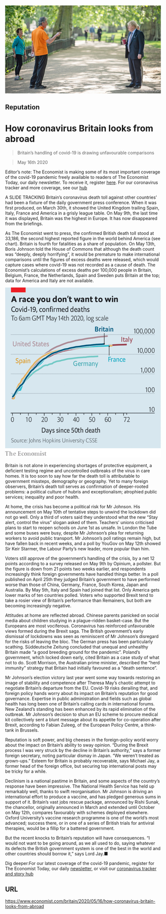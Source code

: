 ![](./images/20200516_BRP001_0.jpg)

## Reputation

# How coronavirus Britain looks from abroad

> Britain’s handling of covid-19 is drawing unfavourable comparisons

> May 16th 2020

Editor’s note: The Economist is making some of its most important coverage of the covid-19 pandemic freely available to readers of The Economist Today, our daily newsletter. To receive it, register [here](https://www.economist.com//newslettersignup). For our coronavirus tracker and more coverage, see our [hub](https://www.economist.com//coronavirus)

A SLIDE TRACKING Britain’s coronavirus death toll against other countries’ had been a fixture of the daily government press conference. When it was first produced, on March 30th, it showed the United Kingdom trailing Spain, Italy, France and America in a grisly league table. On May 9th, the last time it was displayed, Britain was the highest in Europe. It has now disappeared from the briefings.

As The Economist went to press, the confirmed British death toll stood at 33,186, the second highest reported figure in the world behind America (see chart). Britain is fourth for fatalities as a share of population. On May 13th, Boris Johnson told the House of Commons that although the death count was “deeply, deeply horrifying”, it would be premature to make international comparisons until the figures of excess deaths were released, which would capture cases where covid-19 was not recorded as a cause of death. The Economist’s calculations of excess deaths per 100,000 people in Britain, Belgium, France, the Netherlands, Spain and Sweden puts Britain at the top; data for America and Italy are not available.

![](./images/20200516_BRC613.png)

Britain is not alone in experiencing shortages of protective equipment, a deficient testing regime and uncontrolled outbreaks of the virus in care homes. It is too soon to say how far the death toll is attributable to government missteps, demography or geography. Yet to many foreign observers, Britain’s death toll serves as confirmation of deeper-rooted problems: a political culture of hubris and exceptionalism; atrophied public services; inequality and poor health.

At home, the crisis has become a political risk for Mr Johnson. His announcement on May 10th of tentative steps to unwind the lockdown did not go well. Only a third of voters said they understood what the new “Stay alert, control the virus” slogan asked of them. Teachers’ unions criticised plans to start to reopen schools on June 1st as unsafe. In London the Tube and some buses were busy, despite Mr Johnson’s plea for returning workers to avoid public transport. Mr Johnson’s poll ratings remain high, but have fallen back in recent weeks, and a poll by YouGov on May 12th showed Sir Keir Starmer, the Labour Party’s new leader, more popular than him.

Voters still approve of the government’s handling of the crisis, by a net 12 points according to a survey released on May 9th by Opinium, a pollster. But the figure is down from 21 points two weeks earlier, and respondents increasingly think foreign governments have handled things better. In a poll published on April 25th they judged Britain’s government to have performed worse than those of China, Germany, France, South Korea, Japan and Australia. By May 5th, Italy and Spain had joined that list. Only America gets lower marks of ten countries polled. Voters who supported Brexit tend to take a rosier view of Britain’s performance than Remainers, but both are becoming increasingly negative.

Attitudes at home are reflected abroad. Chinese parents panicked on social media about children studying in a plague-ridden basket-case. But the Europeans are most vociferous. Coronavirus has reinforced unfavourable views formed during the Brexit saga. The British government’s early dismissal of lockdowns was seen as reminiscent of Mr Johnson’s disregard for the risks of leaving the bloc. The German press has been particularly scathing. Süddeutsche Zeitung concluded that unequal and unhealthy Britain made “a good breeding ground for the pandemic”. Poland’s government, which locked down early, cited Britain as a case study of what not to do. Scott Morrison, the Australian prime minister, described the “herd immunity” strategy that Britain had initially favoured as a “death sentence”.

Mr Johnson’s election victory last year went some way towards restoring an image of stability and competence after Theresa May’s chaotic attempt to negotiate Britain’s departure from the EU. Covid-19 risks derailing that, and foreign policy hands worry about its impact on Britain’s reputation for good governance. Expertise in public administration and fields such as global health has long been one of Britain’s calling cards in international forums. New Zealand’s standing has been enhanced by its rapid elimination of the outbreak. Mr Johnson’s decision to shun an EU scheme to procure medical kit collectively sent a blunt message about its appetite for co-operation after Brexit, according to Fabian Zuleeg, of the European Policy Centre, a think-tank in Brussels.

Reputation is soft power, and big cheeses in the foreign-policy world worry about the impact on Britain’s ability to sway opinion. “During the Brexit process I was very struck by the decline in Britain’s authority,” says a former foreign secretary, noting particular dismay in Japan. “We weren’t treated as grown-ups.” Esteem for Britain is probably recoverable, says Michael Jay, a former head of the foreign office, but securing top international posts may be tricky for a while.

Declinism is a national pastime in Britain, and some aspects of the country’s response have been impressive. The National Health Service has held up remarkably well, thanks to swift reorganisation. Mr Johnson is driving an international effort to produce a vaccine, and has pledged generous sums in support of it. Britain’s vast jobs rescue package, announced by Rishi Sunak, the chancellor, originally announced in March and extended until October on May 12th, compares favourably with schemes deployed elsewhere. Oxford University’s vaccine research programme is one of the world’s most advanced; success there, or in one of a series of British trials for antiviral therapies, would be a fillip for a battered government.

But the recent knocks to Britain’s reputation will have consequences. “I would not want to be going around, as we all used to do, saying whatever its defects the British government system is one of the best in the world and other countries should borrow it,” says Lord Jay.■

Dig deeper:For our latest coverage of the covid-19 pandemic, register for The Economist Today, our daily [newsletter](https://www.economist.com//newslettersignup), or visit our [coronavirus tracker and story hub](https://www.economist.com//coronavirus)

## URL

https://www.economist.com/britain/2020/05/16/how-coronavirus-britain-looks-from-abroad
